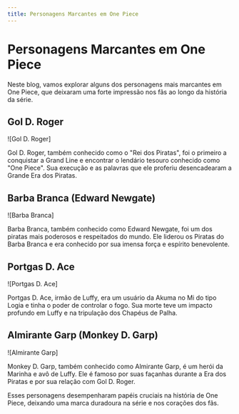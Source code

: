 ```yaml
---
title: Personagens Marcantes em One Piece
---
```


# Personagens Marcantes em One Piece

Neste blog, vamos explorar alguns dos personagens mais marcantes em One Piece, que deixaram uma forte impressão nos fãs ao longo da história da série.

## Gol D. Roger

![Gol D. Roger]

Gol D. Roger, também conhecido como o "Rei dos Piratas", foi o primeiro a conquistar a Grand Line e encontrar o lendário tesouro conhecido como "One Piece". Sua execução e as palavras que ele proferiu desencadearam a Grande Era dos Piratas.

## Barba Branca (Edward Newgate)

![Barba Branca]

Barba Branca, também conhecido como Edward Newgate, foi um dos piratas mais poderosos e respeitados do mundo. Ele liderou os Piratas do Barba Branca e era conhecido por sua imensa força e espírito benevolente.

## Portgas D. Ace

![Portgas D. Ace]

Portgas D. Ace, irmão de Luffy, era um usuário da Akuma no Mi do tipo Logia e tinha o poder de controlar o fogo. Sua morte teve um impacto profundo em Luffy e na tripulação dos Chapéus de Palha.

## Almirante Garp (Monkey D. Garp)

![Almirante Garp]

Monkey D. Garp, também conhecido como Almirante Garp, é um herói da Marinha e avô de Luffy. Ele é famoso por suas façanhas durante a Era dos Piratas e por sua relação com Gol D. Roger.

Esses personagens desempenharam papéis cruciais na história de One Piece, deixando uma marca duradoura na série e nos corações dos fãs.
